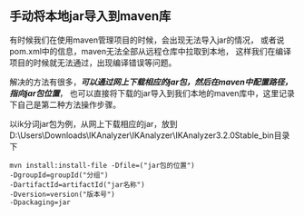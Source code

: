 ## 手动将本地jar导入到maven库

有时候我们在使用maven管理项目的时候，会出现无法导入jar的情况，
或者说pom.xml中的信息，maven无法全部从远程仓库中拉取到本地，
这样我们在编译项目的时候就无法通过，出现编译错误等问题。

解决的方法有很多，***可以通过网上下载相应的jar包，然后在maven中配置路径，指向jar包位置***，
也可以直接将下载的jar导入到我们本地的maven库中，这里记录下自己是第二种方法操作步骤。

以ik分词jar包为例，从网上下载相应的jar，放到D:\Users\Downloads\IKAnalyzer\IKAnalyzer\IKAnalyzer3.2.0Stable_bin目录下

```shell
mvn install:install-file -Dfile=("jar包的位置") 
-DgroupId=groupId("分组") 
-DartifactId=artifactId("jar名称") 
-Dversion=version("版本号") 
-Dpackaging=jar
```
































